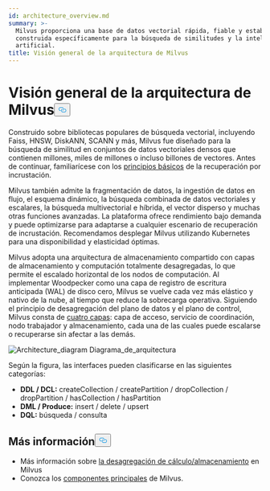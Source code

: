 ```yaml
---
id: architecture_overview.md
summary: >-
  Milvus proporciona una base de datos vectorial rápida, fiable y estable
  construida específicamente para la búsqueda de similitudes y la inteligencia
  artificial.
title: Visión general de la arquitectura de Milvus
---
```

<h1 id="Milvus-Architecture-Overview" class="common-anchor-header">Visión general de la arquitectura de Milvus<button data-href="#Milvus-Architecture-Overview" class="anchor-icon" translate="no">
      <svg translate="no"
        aria-hidden="true"
        focusable="false"
        height="20"
        version="1.1"
        viewBox="0 0 16 16"
        width="16"
      >
        <path
          fill="#0092E4"
          fill-rule="evenodd"
          d="M4 9h1v1H4c-1.5 0-3-1.69-3-3.5S2.55 3 4 3h4c1.45 0 3 1.69 3 3.5 0 1.41-.91 2.72-2 3.25V8.59c.58-.45 1-1.27 1-2.09C10 5.22 8.98 4 8 4H4c-.98 0-2 1.22-2 2.5S3 9 4 9zm9-3h-1v1h1c1 0 2 1.22 2 2.5S13.98 12 13 12H9c-.98 0-2-1.22-2-2.5 0-.83.42-1.64 1-2.09V6.25c-1.09.53-2 1.84-2 3.25C6 11.31 7.55 13 9 13h4c1.45 0 3-1.69 3-3.5S14.5 6 13 6z"
        ></path>
      </svg>
    </button></h1><p>Construido sobre bibliotecas populares de búsqueda vectorial, incluyendo Faiss, HNSW, DiskANN, SCANN y más, Milvus fue diseñado para la búsqueda de similitud en conjuntos de datos vectoriales densos que contienen millones, miles de millones o incluso billones de vectores. Antes de continuar, familiarícese con los <a href="/docs/es/glossary.md">principios básicos</a> de la recuperación por incrustación.</p>
<p>Milvus también admite la fragmentación de datos, la ingestión de datos en flujo, el esquema dinámico, la búsqueda combinada de datos vectoriales y escalares, la búsqueda multivectorial e híbrida, el vector disperso y muchas otras funciones avanzadas. La plataforma ofrece rendimiento bajo demanda y puede optimizarse para adaptarse a cualquier escenario de recuperación de incrustación. Recomendamos desplegar Milvus utilizando Kubernetes para una disponibilidad y elasticidad óptimas.</p>
<p>Milvus adopta una arquitectura de almacenamiento compartido con capas de almacenamiento y computación totalmente desagregadas, lo que permite el escalado horizontal de los nodos de computación. Al implementar Woodpecker como una capa de registro de escritura anticipada (WAL) de disco cero, Milvus se vuelve cada vez más elástico y nativo de la nube, al tiempo que reduce la sobrecarga operativa. Siguiendo el principio de desagregación del plano de datos y el plano de control, Milvus consta de <a href="/docs/es/four_layers.md">cuatro capas</a>: capa de acceso, servicio de coordinación, nodo trabajador y almacenamiento, cada una de las cuales puede escalarse o recuperarse sin afectar a las demás.</p>
<p>
  
   <span class="img-wrapper"> <img translate="no" src="/docs/v2.6.x/assets/milvus_architecture.png" alt="Architecture_diagram" class="doc-image" id="architecture_diagram" />
   </span> <span class="img-wrapper"> <span>Diagrama_de_arquitectura</span> </span></p>
<p>Según la figura, las interfaces pueden clasificarse en las siguientes categorías:</p>
<ul>
<li><strong>DDL / DCL:</strong> createCollection / createPartition / dropCollection / dropPartition / hasCollection / hasPartition</li>
<li><strong>DML / Produce:</strong> insert / delete / upsert</li>
<li><strong>DQL:</strong> búsqueda / consulta</li>
</ul>
<h2 id="Whats-next" class="common-anchor-header">Más información<button data-href="#Whats-next" class="anchor-icon" translate="no">
      <svg translate="no"
        aria-hidden="true"
        focusable="false"
        height="20"
        version="1.1"
        viewBox="0 0 16 16"
        width="16"
      >
        <path
          fill="#0092E4"
          fill-rule="evenodd"
          d="M4 9h1v1H4c-1.5 0-3-1.69-3-3.5S2.55 3 4 3h4c1.45 0 3 1.69 3 3.5 0 1.41-.91 2.72-2 3.25V8.59c.58-.45 1-1.27 1-2.09C10 5.22 8.98 4 8 4H4c-.98 0-2 1.22-2 2.5S3 9 4 9zm9-3h-1v1h1c1 0 2 1.22 2 2.5S13.98 12 13 12H9c-.98 0-2-1.22-2-2.5 0-.83.42-1.64 1-2.09V6.25c-1.09.53-2 1.84-2 3.25C6 11.31 7.55 13 9 13h4c1.45 0 3-1.69 3-3.5S14.5 6 13 6z"
        ></path>
      </svg>
    </button></h2><ul>
<li>Más información sobre <a href="/docs/es/four_layers.md">la desagregación de cálculo/almacenamiento</a> en Milvus</li>
<li>Conozca los <a href="/docs/es/main_components.md">componentes principales</a> de Milvus.</li>
</ul>
